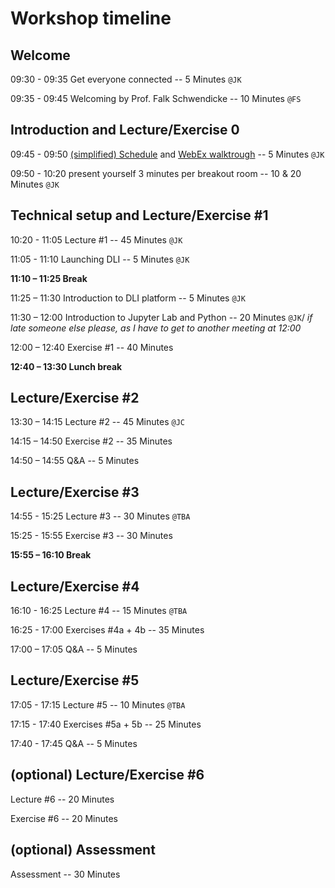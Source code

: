 # Workshop timeline

## Welcome

09:30 - 09:35 Get everyone connected -- 5 Minutes `@JK`

09:35 - 09:45 Welcoming by Prof. Falk Schwendicke -- 10 Minutes `@FS`

## Introduction and Lecture/Exercise 0

09:45 - 09:50 [(simplified) Schedule](./schedule_simplified.md) and [WebEx walktrough](./webex_walkthrough.md) -- 5 Minutes `@JK`

09:50 - 10:20 present yourself 3 minutes per breakout room -- 10 & 20 Minutes `@JK`

## Technical setup and Lecture/Exercise #1

10:20 - 11:05 Lecture #1 -- 45 Minutes `@JK`

11:05 - 11:10 Launching DLI -- 5 Minutes `@JK`

**11:10 – 11:25 Break**

11:25 – 11:30 Introduction to DLI platform -- 5 Minutes `@JK`

11:30 – 12:00 Introduction to Jupyter Lab and Python -- 20 Minutes `@JK`/ _if late someone else please, as I have to get to another meeting at 12:00_

12:00 – 12:40 Exercise #1 -- 40 Minutes 

**12:40 – 13:30 Lunch break**

## Lecture/Exercise #2

13:30 – 14:15 Lecture #2 -- 45 Minutes `@JC`

14:15 – 14:50 Exercise #2 -- 35 Minutes

14:50 – 14:55 Q&A -- 5 Minutes

## Lecture/Exercise #3

14:55 - 15:25 Lecture #3 -- 30 Minutes `@TBA`

15:25 - 15:55 Exercise #3 -- 30 Minutes

**15:55 – 16:10 Break**

## Lecture/Exercise #4

16:10 - 16:25 Lecture #4 -- 15 Minutes `@TBA`

16:25 - 17:00 Exercises #4a + 4b -- 35 Minutes

17:00 – 17:05 Q&A -- 5 Minutes

## Lecture/Exercise #5

17:05 - 17:15 Lecture #5 -- 10 Minutes `@TBA`

17:15 - 17:40 Exercises #5a + 5b -- 25 Minutes

17:40 - 17:45 Q&A -- 5 Minutes

## (optional) Lecture/Exercise #6

Lecture #6 -- 20 Minutes

Exercise #6 -- 20 Minutes

## (optional) Assessment

Assessment  -- 30 Minutes

